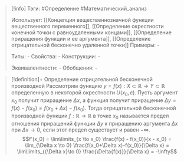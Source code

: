 > [!info]
> Тэги: #Определение #Математический_анализ   
> 
> Использует: [[Концепция вещественнозначной функции вещественного переменного]], [[Определение окрестности конечной точки с равноудаленными концами]], [[Определение приращения функции и ее аргумента]], [[Определение отрицательной бесконечно удаленной точки]]
> Примеры: *-*
> 
> Типы: *-*
> Свойства: *-*
> Конструкции: *-*
> 
> Эквивалентности: *-*
> Обобщения: *-*

> [!definition]+ Определение отрицательной бесконечной производной
> Рассмотрим функцию $y = f(x):X \subset \mathbb{R}\rightarrow Y \subset \mathbb{R}$ определенную в некоторой окрестности $U(x_0, \varepsilon)$. Пусть аргумент $x_0$ получит приращение $\Delta x$, а функция получит приращение $\Delta y = f(x) - f(x_0) = f(x_0 + \Delta x) - f(x_0)$. Тогда отрицательной бесконечной производной функции $f: \mathbb{R}\rightarrow \mathbb{R}$ в точке $x_0$ называется предел отношения приращений функции $\Delta y$ к приращению аргумента $\Delta x$ при $\Delta x \to 0$, если этот предел существует и равен $-\infty$. $$f'(x_0) = \lim\limits_{x \to x_0} \frac{f(x) - f(x_0)}{x - x_0} = \lim_{\Delta x \to 0} \frac{f(x_0+\Delta x)-f(x_0)}{\Delta x} = \lim\limits_{{\Delta x}\to 0} \frac{\Delta{f(x)}}{\Delta x} = -\infty$$